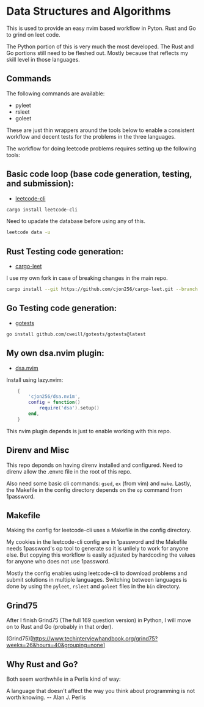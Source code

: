 # Data Structures and Algorithms

This is used to provide an easy nvim based workflow in Pyton. Rust and Go to grind on leet code.

The Python portion of this is very much the most developed. The Rust and Go portions still need to be fleshed out. Mostly because that reflects my skill level in those languages.

## Commands

The following commands are available:

- pyleet
- rsleet
- goleet

These are just thin wrappers around the tools below to enable a consistent workflow and decent tests for the problems in the three languages.

The workflow for doing leetcode problems requires setting up the following tools:

## Basic code loop (base code generation, testing, and submission):

- [leetcode-cli](https://github.com/clearloop/leetcode-cli)

```bash
cargo install leetcode-cli
```

Need to upadate the database before using any of this.

```bash
leetcode data -u
```

## Rust Testing code generation:

- [cargo-leet](https://github.com/rust-practice/cargo-leet)

I use my own fork in case of breaking changes in the main repo.

```bash
cargo install --git https://github.com/cjon256/cargo-leet.git --branch develop --features=tool
```

## Go Testing code generation:

- [gotests](https://github.com/cweill/gotests)

```bash
go install github.com/cweill/gotests/gotests@latest
```

## My own dsa.nvim plugin:

- [dsa.nvim](https://github.com/cjon256/dsa.nvim)

Install using lazy.nvim:

```lua
    {
        'cjon256/dsa.nvim',
        config = function()
            require('dsa').setup()
        end,
    }
```

This nvim plugin depends is just to enable working with this repo.

## Direnv and Misc

This repo deponds on having direnv installed and configured. Need to direnv allow the .envrc file in the root of this repo.

Also need some basic cli commands: `gsed`, `ex` (from vim) and `make`. Lastly, the Makefile in the config directory depends on the `op` command from 1password.

## Makefile

Making the config for leetcode-cli uses a Makefile in the config directory.

My cookies in the leetcode-cli config are in 1password and the Makefile needs 1password's op tool to generate so it is unliely to work for anyone else. But copying this workflow is easily adjusted by hardcoding the values for anyone who does not use 1password.

Mostly the config enables using leetcode-cli to download problems and submit solutions in multiple languages. Switching between languages is done by using the `pyleet`, `rsleet` and `goleet` files in the `bin` directory.

## Grind75

After I finish Grind75 (The full 169 question version) in Python, I will move on to Rust and Go (probably in that order).

(Grind75)[https://www.techinterviewhandbook.org/grind75?weeks=26&hours=40&grouping=none]

## Why Rust and Go?

Both seem worthwhile in a Perlis kind of way:

A language that doesn't affect the way you think about programming is not worth knowing.
-- Alan J. Perlis
